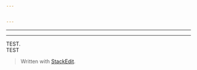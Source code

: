 ```yaml
---


---
```


<hr>
<hr>
<p>TEST.<br>
TEST</p>
<blockquote>
<p>Written with <a href="https://stackedit.io/">StackEdit</a>.</p>
</blockquote>

